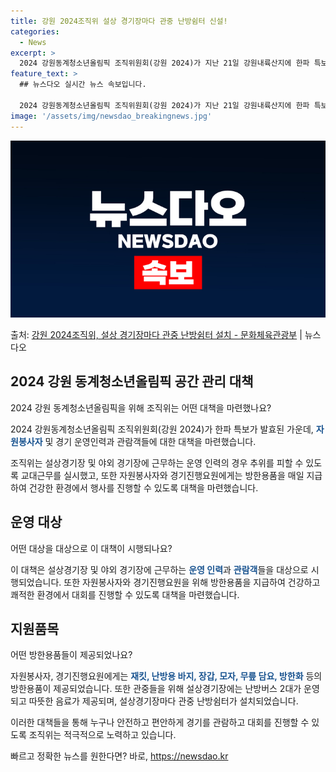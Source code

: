 ```yaml
---
title: 강원 2024조직위 설상 경기장마다 관중 난방쉼터 신설!
categories:
  - News
excerpt: >
  2024 강원동계청소년올림픽 조직위원회(강원 2024)가 지난 21일 강원내륙산지에 한파 특보가 발효된 가운…
feature_text: >
  ## 뉴스다오 실시간 뉴스 속보입니다.

  2024 강원동계청소년올림픽 조직위원회(강원 2024)가 지난 21일 강원내륙산지에 한파 특보가 발효된 가운…
image: '/assets/img/newsdao_breakingnews.jpg'
---
```


![뉴스다오 속보](/assets/img/newsdao_breakingnews.jpg)

<p>출처: <a href="https://newsdao.kr/3065" rel="dofollow">강원 2024조직위, 설상 경기장마다 관중 난방쉼터 설치 - 문화체육관광부</a> | 뉴스다오</p>

<h2 data-ke-size="size26">2024 강원 동계청소년올림픽 공간 관리 대책</h2>
2024 강원 동계청소년올림픽을 위해 조직위는 어떤 대책을 마련했나요?

<p data-ke-size="size16">2024 강원동계청소년올림픽 조직위원회(강원 2024)가 한파 특보가 발효된 가운데, <b><span style="color: #1a5490;">자원봉사자</span></b> 및 경기 운영인력과 관람객들에 대한 대책을 마련했습니다.</p>

조직위는 설상경기장 및 야외 경기장에 근무하는 운영 인력의 경우 추위를 피할 수 있도록 교대근무를 실시했고, 또한 자원봉사자와 경기진행요원에게는 방한용품을 매일 지급하여 건강한 환경에서 행사를 진행할 수 있도록 대책을 마련했습니다.

<h2 data-ke-size="size26">운영 대상</h2>
어떤 대상을 대상으로 이 대책이 시행되나요?

<p data-ke-size="size16">이 대책은 설상경기장 및 야외 경기장에 근무하는 <b><span style="color: #1a5490;">운영 인력</span></b>과 <b><span style="color: #1a5490;">관람객</span></b>들을 대상으로 시행되었습니다. 또한 자원봉사자와 경기진행요원을 위해 방한용품을 지급하여 건강하고 쾌적한 환경에서 대회를 진행할 수 있도록 대책을 마련했습니다.</p>

<h2 data-ke-size="size26">지원품목</h2>
어떤 방한용품들이 제공되었나요?

<p data-ke-size="size16">자원봉사자, 경기진행요원에게는 <b><span style="color: #1a5490;">재킷, 난방용 바지, 장갑, 모자, 무릎 담요, 방한화</span></b> 등의 방한용품이 제공되었습니다. 또한 관중들을 위해 설상경기장에는 난방버스 2대가 운영되고 따뜻한 음료가 제공되며, 설상경기장마다 관중 난방쉼터가 설치되었습니다.</p>

이러한 대책들을 통해 누구나 안전하고 편안하게 경기를 관람하고 대회를 진행할 수 있도록 조직위는 적극적으로 노력하고 있습니다. 

빠르고 정확한 뉴스를 원한다면? 바로, <a href="https://newsdao.kr" rel="dofollow">https://newsdao.kr</a>


    
